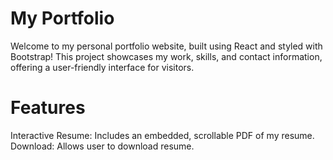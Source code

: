 # My Portfolio

Welcome to my personal portfolio website, built using React and styled with Bootstrap! This project showcases my work, skills, and contact information, offering a user-friendly interface for visitors.

# Features

Interactive Resume: Includes an embedded, scrollable PDF of my resume.
Download: Allows user to download resume.
